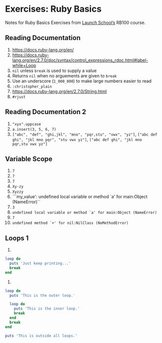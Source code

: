 # Exercises: Ruby Basics

Notes for Ruby Basics Exercises from [Launch School’s](https://launchschool.com) RB100 course.

## Reading Documentation
1. https://docs.ruby-lang.org/en/
1. https://docs.ruby-lang.org/en/2.7.0/doc/syntax/control_expressions_rdoc.html#label-while+Loop
1. `nil` unless `break` is used to supply a value
1. Returns `nil` when no arguements are given to `break`
1. Use an underscore (`1_000_000`) to make large numbers easier to read
1. `:christopher_plain`
1. https://docs.ruby-lang.org/en/2.7.0/String.html
1. `#rjust`

## Reading Documentation 2
1. `"xyx".uppcase`
1. `a.insert(3, 5, 6, 7)`
1. `["abc", "def", "ghi,jkl", "mno", "pqr,stu", "vwx", "yz"]`,
   `["abc def ghi", "jkl mno pqr", "stu vwx yz"]`,
   `["abc def ghi", "jkl mno pqr,stu vwx yz"]`

## Variable Scope
1. `7`
1. `7`
1. `7`
1. `Xy-zy`
1. `Xyzzy`
1. ```my_value': undefined local variable or method `a' for main:Object (NameError)``
1. `3`
1. ``undefined local variable or method `a' for main:Object (NameError)``
1. `7`
1. ``undefined method `+' for nil:NilClass (NoMethodError)``

## Loops 1
1. 
```ruby
loop do
  puts 'Just keep printing...'
  break
end
```
1. 
```ruby
loop do
  puts 'This is the outer loop.'

  loop do
    puts 'This is the inner loop.'
    break
  end
  break
end

puts 'This is outside all loops.'
```
